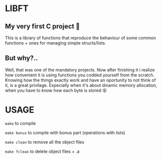 # LIBFT

## My very first C project 🫶

This is a library of functions that reproduce the behaviour of some common functions + ones for managing simple structs/lists.

## But why?..

Well, that was one of the mandatory projects. Now after finishing it i realize how convenient it is using functions you codded yourself from the scratch. Knowing how the things exactly work and have an oportunity to not think of it, is a great privilage. Especially when it's about dinamic memory allocation, when you have to know how each byte is stored 😵

# USAGE

`make` to compile 

`make bonus` to compile with bonus part (operations with lists)

`make clean` to remove all the object files

`make fclean` to delete object files + .a 

